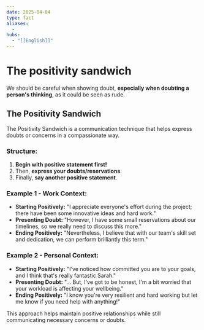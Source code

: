 ```yaml
---
date: 2025-04-04
type: fact
aliases:
  -
hubs:
  - "[[English]]"
---
```


# The positivity sandwich

We should be careful when showing doubt, **especially when doubting a person's thinking**, as it could be seen as rude.

## The Positivity Sandwich

The Positivity Sandwich is a communication technique that helps express doubts or concerns in a compassionate way.

### Structure:
1. **Begin with positive statement first!**
2. Then, **express your doubts/reservations**.
3. Finally, **say another positive statement**.

### Example 1 - Work Context:
- **Starting Positively:** "I appreciate everyone's effort during the project; there have been some innovative ideas and hard work."
- **Presenting Doubt:** "However, I have some small reservations about our timelines, so we really need to discuss this more."
- **Ending Positively:** "Nevertheless, I believe that with our team's skill set and dedication, we can perform brilliantly this term."

### Example 2 - Personal Context:
- **Starting Positively:** "I've noticed how committed you are to your goals, and I think that's really fantastic Sarah."
- **Presenting Doubt:** "... But, I've got to be honest, I'm a bit worried that your workload is affecting your wellbeing."
- **Ending Positively:** "I know you're very resilient and hard working but let me know if you need help with anything!"

This approach helps maintain positive relationships while still communicating necessary concerns or doubts.
